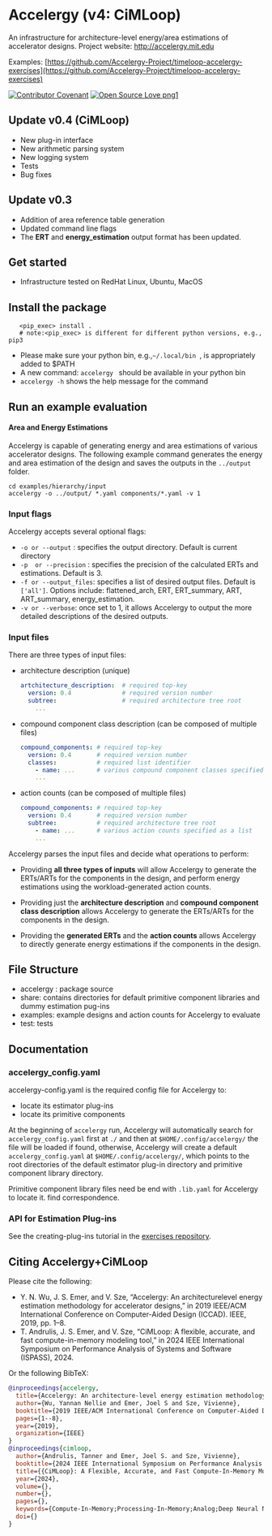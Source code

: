 # Accelergy (v4: CiMLoop)
An infrastructure for architecture-level energy/area estimations of accelerator designs. Project website: http://accelergy.mit.edu

Examples: [https://github.com/Accelergy-Project/timeloop-accelergy-exercises](https://github.com/Accelergy-Project/timeloop-accelergy-exercises)

[![Contributor Covenant](https://img.shields.io/badge/Contributor%20Covenant-v2.0%20adopted-ff69b4.svg)](code_of_conduct.md)
[![Open Source Love png1](https://badges.frapsoft.com/os/v1/open-source.png?v=103)](https://github.com/ellerbrock/open-source-badges/)
## Update v0.4 (CiMLoop)
- New plug-in interface
- New arithmetic parsing system
- New logging system
- Tests
- Bug fixes

## Update v0.3
- Addition of area reference table generation
- Updated command line flags
- The **ERT** and **energy_estimation** output format has been updated.
## Get started 
- Infrastructure tested on RedHat Linux, Ubuntu, MacOS

## Install the package
```
   <pip_exec> install .
   # note:<pip_exec> is different for different python versions, e.g., pip3      
```
- Please make sure your python bin, e.g.,```~/.local/bin ```, is appropriately added to $PATH 
- A new command: ```accelergy ```  should be available in your python bin 
- ```accelergy -h``` shows the help message for the command

## Run an example evaluation

#### Area and Energy Estimations
Accelergy is capable of generating energy and area estimations of various accelerator designs. The following example
command generates the energy and area estimation of the design and saves the outputs in the ```../output``` folder.
```
cd examples/hierarchy/input
accelergy -o ../output/ *.yaml components/*.yaml -v 1
```
 ### Input flags
   Accelergy accepts several optional flags:
   - ```-o or --output``` : specifies the output directory. Default is current directory
   - ```-p  or --precision``` : specifies the precision of the calculated ERTs and estimations. Default is 3.
   - ```-f or --output_files```: specifies a list of desired output files. Default is ```['all']```.
   Options include: flattened_arch, ERT, ERT_summary, ART, ART_summary, energy_estimation.
   - ```-v or --verbose```: once set to 1, it allows Accelergy to output the more detailed descriptions of the desired outputs.

### Input files

  There are three types of input files:
  - architecture description (unique)
    ```yaml
    artchitecture_description:  # required top-key
      version: 0.4              # required version number
      subtree:                  # required architecture tree root
        ...
    ```
  - compound component class description (can be composed of multiple files)
    ```yaml
    compound_components: # required top-key
      version: 0.4       # required version number
      classes:           # required list identifier
        - name: ...      # various compound component classes specified as a list
        ...
    ```
  - action counts (can be composed of multiple files)
    ```yaml
    compound_components: # required top-key
      version: 0.4       # required version number
      subtree:           # required architecture tree root
        - name: ...      # various action counts specified as a list
        ...
    ```
  Accelergy parses the input files and decide what operations to perform:
  - Providing **all three types of inputs** will allow Accelergy to generate the ERTs/ARTs for the components in the design, 
  and perform energy estimations using the workload-generated action counts.
  
  - Providing just the **architecture description** and **compound component class description** allows Accelergy to generate 
  the ERTs/ARTs for the components in the design.
  
  - Providing the **generated ERTs** and the **action counts** allows Accelergy to directly generate energy estimations 
  if the components in the design.
  
 
  
## File Structure
- accelergy : package source
- share: contains directories for default primitive component libraries and dummy estimation pug-ins
- examples: example designs and action counts for Accelergy to evaluate
- test: tests

## Documentation

### accelergy_config.yaml
   accelergy-config.yaml is the required config file for Accelergy to:
   - locate its estimator plug-ins
   - locate its primitive components
   
At the beginning of ```accelergy``` run, Accelergy will automatically search for ```accelergy_config.yaml``` first at ```./``` and then at ```$HOME/.config/accelergy/``` the file will be loaded if found, otherwise, Accelergy will create a default 
   ```accelergy_config.yaml``` at ```$HOME/.config/accelergy/```, which points to the root directories of the default estimator plug-in directory and primitive component library directory.
   
Primitive component library files need be end with ```.lib.yaml``` for Accelergy to locate it. 
find correspondence. 

### API for Estimation Plug-ins
See the creating-plug-ins tutorial in the [exercises repository](https://github.com/Accelergy-Project/timeloop-accelergy-exercises/tree/master).


## Citing Accelergy+CiMLoop

Please cite the following:

- Y. N. Wu, J. S. Emer, and V. Sze, “Accelergy: An architecturelevel energy estimation methodology for accelerator designs,” in 2019 IEEE/ACM International Conference on Computer-Aided Design (ICCAD). IEEE, 2019, pp. 1–8.
- T. Andrulis, J. S. Emer, and V. Sze, “CiMLoop: A flexible, accurate, and fast compute-in-memory modeling tool,” in 2024 IEEE International Symposium on Performance Analysis of Systems and Software (ISPASS), 2024.

Or the following BibTeX:

```BibTeX
@inproceedings{accelergy,
  title={Accelergy: An architecture-level energy estimation methodology for accelerator designs},
  author={Wu, Yannan Nellie and Emer, Joel S and Sze, Vivienne},
  booktitle={2019 IEEE/ACM International Conference on Computer-Aided Design (ICCAD)},
  pages={1--8},
  year={2019},
  organization={IEEE}
}
@inproceedings{cimloop,
  author={Andrulis, Tanner and Emer, Joel S. and Sze, Vivienne},
  booktitle={2024 IEEE International Symposium on Performance Analysis of Systems and Software (ISPASS)}, 
  title={{CiMLoop}: A Flexible, Accurate, and Fast Compute-In-Memory Modeling Tool}, 
  year={2024},
  volume={},
  number={},
  pages={},
  keywords={Compute-In-Memory;Processing-In-Memory;Analog;Deep Neural Networks;Systems;Hardware;Modeling;Open-Source},
  doi={}
}
```

